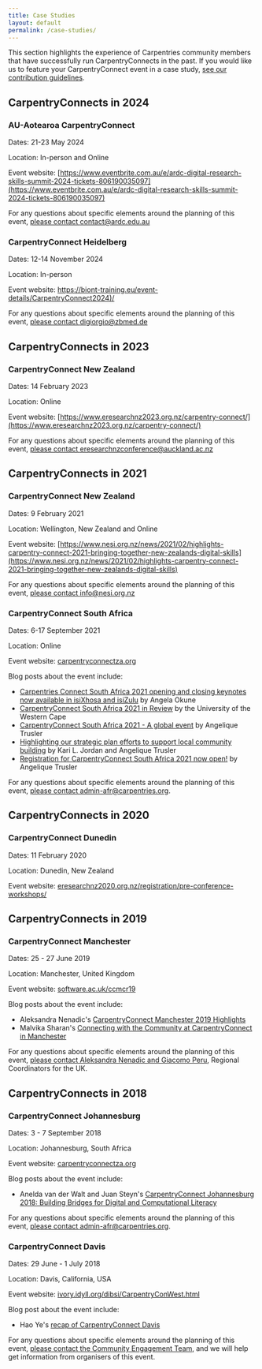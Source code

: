 ```yaml
---
title: Case Studies
layout: default
permalink: /case-studies/
---
```


<section class="intro">
	<p>
	This section highlights the experience of Carpentries community members that have successfully run CarpentryConnects in the past. If you would like us to feature your CarpentryConnect event in a case study, <a href ="/contributing/">see our contribution guidelines</a>.
	</p>
</section>

<style type="text/css">
figure img { border: 1px solid #999999;}
figure figcaption { font-style: italic; font-size: 0.85em; text-align: center;}
</style>



## CarpentryConnects in 2024

### AU-Aotearoa CarpentryConnect

Dates: 21-23 May 2024

Location: In-person and Online

Event website: [https://www.eventbrite.com.au/e/ardc-digital-research-skills-summit-2024-tickets-806190035097](https://www.eventbrite.com.au/e/ardc-digital-research-skills-summit-2024-tickets-806190035097)

For any questions about specific elements around the planning of this event, [please contact contact@ardc.edu.au](mailto:contact@ardc.edu.au)


### CarpentryConnect Heidelberg

Dates: 12-14 November 2024

Location: In-person

Event website: [https://biont-training.eu/event-details/CarpentryConnect2024)/](https://biont-training.eu/event-details/CarpentryConnect2024)

For any questions about specific elements around the planning of this event, [please contact digiorgio@zbmed.de](mailto:digiorgio@zbmed.de)


## CarpentryConnects in 2023

### CarpentryConnect New Zealand

Dates: 14 February 2023

Location: Online

Event website: [https://www.eresearchnz2023.org.nz/carpentry-connect/](https://www.eresearchnz2023.org.nz/carpentry-connect/)

For any questions about specific elements around the planning of this event, [please contact eresearchnzconference@auckland.ac.nz](mailto:eresearchnzconference@auckland.ac.nz)


## CarpentryConnects in 2021

### CarpentryConnect New Zealand

Dates: 9 February 2021

Location: Wellington, New Zealand and Online

Event website: [https://www.nesi.org.nz/news/2021/02/highlights-carpentry-connect-2021-bringing-together-new-zealands-digital-skills](https://www.nesi.org.nz/news/2021/02/highlights-carpentry-connect-2021-bringing-together-new-zealands-digital-skills)

For any questions about specific elements around the planning of this event, [please contact info@nesi.org.nz](mailto:info@nesi.org.nz)

### CarpentryConnect South Africa

Dates: 6-17 September 2021

Location: Online

Event website: [carpentryconnectza.org](https://za2021.carpentryconnect.org)

Blog posts about the event include:

- [Carpentries Connect South Africa 2021 opening and closing keynotes now available in isiXhosa and isiZulu](https://www.codeforsociety.org/eventfund/updates/carpentries-connect-south-africa-2021-opening-and-closing-keynotes-now-available-in-isixhosa-and-isizulu) by Angela Okune
- [CarpentryConnect South Africa 2021 in Review](https://eresearch.uwc.ac.za/2021/10/06/carpentry-connect-south-africa-2021-in-review/) by the University of the Western Cape
- [CarpentryConnect South Africa 2021 - A global event](https://carpentries.org/blog/2021/09/carpentryconnect/) by Angelique Trusler
- [Highlighting our strategic plan efforts to support local community building](https://carpentries.org/blog/2021/07/Highlighting-our-strategic-plan-efforts-to-support-local-community-building/) by Kari L. Jordan and Angelique Trusler
- [Registration for CarpentryConnect South Africa 2021 now open!](https://carpentries.org/blog/2021/06/CarpentryConnectSouthAfrica/) by Angelique Trusler

For any questions about specific elements around the planning of this event, [please contact admin-afr@carpentries.org](mailto:admin-afr@carpentries.org).

## CarpentryConnects in 2020

### CarpentryConnect Dunedin

Dates: 11 February 2020

Location: Dunedin, New Zealand

Event website: [eresearchnz2020.org.nz/registration/pre-conference-workshops/](https://www.eresearchnz2020.org.nz/registration/pre-conference-workshops/)

## CarpentryConnects in 2019

### CarpentryConnect Manchester

Dates: 25 - 27 June 2019

Location: Manchester, United Kingdom

Event website: [software.ac.uk/ccmcr19](https://software.ac.uk/ccmcr19)

Blog posts about the event include:

- Aleksandra Nenadic's [CarpentryConnect Manchester 2019 Highlights](https://carpentries.org/blog/2019/07/ccmcr2019-highlights/)
- Malvika Sharan's [Connecting with the Community at CarpentryConnect in Manchester](https://carpentries.org/blog/2019/09/carpentryconnect-manchester/)


For any questions about specific elements around the planning of this event, [please contact Aleksandra Nenadic and Giacomo Peru](mailto:admin-uk@carpentries.org), Regional Coordinators for the UK.

## CarpentryConnects in 2018

### CarpentryConnect Johannesburg

Dates: 3 - 7 September 2018

Location: Johannesburg, South Africa

Event website: [carpentryconnectza.org](https://carpentryconnectza.org)

Blog posts about the event include:

- Anelda van der Walt and Juan Steyn's [CarpentryConnect Johannesburg 2018: Building Bridges for Digital and Computational Literacy](https://carpentries.org/blog/2019/01/carpentryconnect-jhb2018/)

For any questions about specific elements around the planning of this event, [please contact admin-afr@carpentries.org](mailto:admin-afr@carpentries.org). 


### CarpentryConnect Davis

Dates: 29 June - 1 July 2018

Location: Davis, California, USA

Event website: [ivory.idyll.org/dibsi/CarpentryConWest.html](http://ivory.idyll.org/dibsi/CarpentryConWest.html)

Blog post about the event include:

- Hao Ye's [recap of CarpentryConnect Davis](https://www.uf-carpentries.org/posts/2018-07-03-carpentryconnectdavis/)

For any questions about specific elements around the planning of this event, [please contact the Community Engagement Team](mailto:community@carpentries.org), and we will help get information from organisers of this event.






